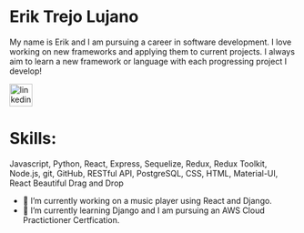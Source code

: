 # Erik Trejo Lujano

My name is Erik and I am pursuing a career in software development. I love working on new frameworks and applying them to current projects. I always aim to learn a new framework or language with each progressing project I develop!

[<img src='https://cdn.jsdelivr.net/npm/simple-icons@3.0.1/icons/linkedin.svg' alt='linkedin' height='40'>](https://www.linkedin.com/in/erik-trejo-lujano/)  

# Skills: 
Javascript, Python, React, Express, Sequelize, Redux, Redux Toolkit, Node.js, git, GitHub, RESTful API, PostgreSQL, CSS, HTML, Material-UI, React Beautiful Drag and Drop


- 🔭 I’m currently working on a music player using React and Django.  
- 🌱 I’m currently learning Django and I am pursuing an AWS Cloud Practictioner Certfication. 
